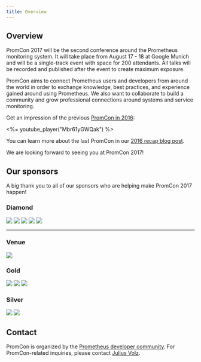 ```yaml
---
title: Overview
---
```


## Overview

PromCon 2017 will be the second conference around the Prometheus monitoring
system. It will take place from August 17 - 18 at Google Munich and will be a
single-track event with space for 200 attendants. All talks will be recorded and
published after the event to create maximum exposure.

PromCon aims to connect Prometheus users and developers from around the world in
order to exchange knowledge, best practices, and experience gained around using
Prometheus. We also want to collaborate to build a community and grow
professional connections around systems and service monitoring.

Get an impression of the previous [PromCon in 2016](/2016-berlin/):

<%= youtube_player("Mbr61yGWQak") %>

You can learn more about the last PromCon in our
[2016 recap blog post](https://prometheus.io/blog/2016/09/04/promcon-2016-its-a-wrap/).

We are looking forward to seeing you at PromCon 2017!

## Our sponsors

A big thank you to all of our sponsors who are helping make PromCon 2017 happen!

<h3>Diamond</h3>
<div class="sponsor-logos">
  <a href="http://www.robustperception.io/"><img src="/assets/robust_perception_logo.png" class="logo"/></a>
  <a href="https://www.weave.works/"><img src="/assets/weave_logo.png" class="logo"/></a>
  <a href="https://cncf.io/"><img src="/assets/cncf_logo.png" class="logo"/></a>
  <a href="https://www.influxdata.com/"><img src="/assets/influxdata_logo.svg" class="logo"/></a>
  <a href="https://about.gitlab.com/"><img src="/assets/gitlab_logo.svg" class="logo narrow"/></a>
</div>

<hr>

<h3>Venue</h3>
<div class="sponsor-logos">
  <a href="https://google.com/"><img src="/assets/google_cloud_platform_logo.png" class="logo"/></a>
</div>

<h3>Gold</h3>
<div class="sponsor-logos">
  <a href="https://soundcloud.com/"><img src="/assets/soundcloud_logo.png" class="logo narrow"/></a>
  <a href="https://redhat.com/"><img src="/assets/redhat_logo.svg" class="logo"/></a>
  <a href="https://www.consol.de/"><img src="/assets/consol_logo.jpg" class="logo"/></a>
</div>

<h3>Silver</h3>
<div class="sponsor-logos">
  <a href="https://www.justwatch.com/"><img src="/assets/justwatch_logo.png" class="logo"/></a>
  <a href="https://www.percona.com/"><img src="/assets/percona_logo.png" class="logo"/></a>
</div>

## Contact

PromCon is organized by the [Prometheus developer
community](https://prometheus.io/community/). For PromCon-related inquiries,
please contact [Julius Volz](mailto:julius.volz@gmail.com).
